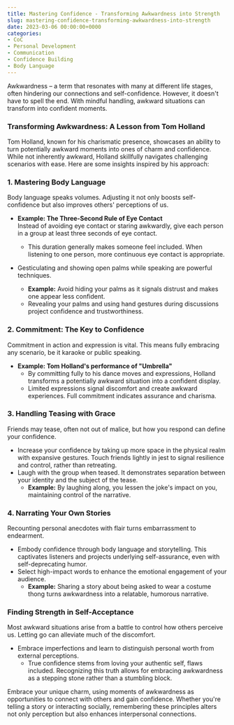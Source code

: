 ```yaml
---
title: Mastering Confidence - Transforming Awkwardness into Strength
slug: mastering-confidence-transforming-awkwardness-into-strength
date: 2023-03-06 00:00:00+0000
categories:
- CoC
- Personal Development
- Communication
- Confidence Building
- Body Language
---
```


Awkwardness – a term that resonates with many at different life stages, often hindering our connections and self-confidence. However, it doesn't have to spell the end. With mindful handling, awkward situations can transform into confident moments.

### Transforming Awkwardness: A Lesson from Tom Holland

Tom Holland, known for his charismatic presence, showcases an ability to turn potentially awkward moments into ones of charm and confidence. While not inherently awkward, Holland skillfully navigates challenging scenarios with ease. Here are some insights inspired by his approach:

### 1. Mastering Body Language

Body language speaks volumes. Adjusting it not only boosts self-confidence but also improves others' perceptions of us.

- **Example: The Three-Second Rule of Eye Contact**  
  Instead of avoiding eye contact or staring awkwardly, give each person in a group at least three seconds of eye contact.
  - This duration generally makes someone feel included. When listening to one person, more continuous eye contact is appropriate.

- Gesticulating and showing open palms while speaking are powerful techniques.
  - **Example:** Avoid hiding your palms as it signals distrust and makes one appear less confident.
  - Revealing your palms and using hand gestures during discussions project confidence and trustworthiness.

### 2. Commitment: The Key to Confidence

Commitment in action and expression is vital. This means fully embracing any scenario, be it karaoke or public speaking.

- **Example: Tom Holland's performance of "Umbrella"**
  - By committing fully to his dance moves and expressions, Holland transforms a potentially awkward situation into a confident display.
  - Limited expressions signal discomfort and create awkward experiences. Full commitment indicates assurance and charisma.

### 3. Handling Teasing with Grace

Friends may tease, often not out of malice, but how you respond can define your confidence.

- Increase your confidence by taking up more space in the physical realm with expansive gestures. Touch friends lightly in jest to signal resilience and control, rather than retreating.
- Laugh with the group when teased. It demonstrates separation between your identity and the subject of the tease.
  - **Example:** By laughing along, you lessen the joke's impact on you, maintaining control of the narrative.

### 4. Narrating Your Own Stories

Recounting personal anecdotes with flair turns embarrassment to endearment.

- Embody confidence through body language and storytelling. This captivates listeners and projects underlying self-assurance, even with self-deprecating humor.
- Select high-impact words to enhance the emotional engagement of your audience.
  - **Example:** Sharing a story about being asked to wear a costume thong turns awkwardness into a relatable, humorous narrative.

### Finding Strength in Self-Acceptance

Most awkward situations arise from a battle to control how others perceive us. Letting go can alleviate much of the discomfort.

- Embrace imperfections and learn to distinguish personal worth from external perceptions.
  - True confidence stems from loving your authentic self, flaws included. Recognizing this truth allows for embracing awkwardness as a stepping stone rather than a stumbling block.

Embrace your unique charm, using moments of awkwardness as opportunities to connect with others and gain confidence. Whether you're telling a story or interacting socially, remembering these principles alters not only perception but also enhances interpersonal connections.
